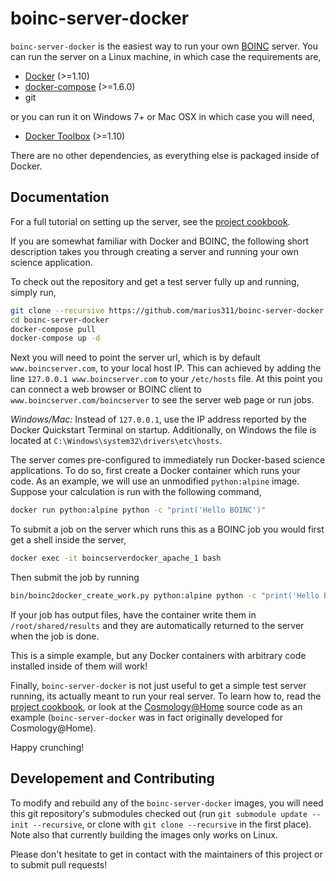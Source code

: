 
boinc-server-docker
===================

`boinc-server-docker` is the easiest way to run your own [BOINC](http://boinc.berkeley.edu/) server. You can run the server on a Linux machine, in which case the requirements are, 

* [Docker](https://github.com/docker/docker/releases) (>=1.10)
* [docker-compose](https://github.com/docker/compose/releases) (>=1.6.0)
* git 

or you can run it on Windows 7+ or Mac OSX in which case you will need, 

* [Docker Toolbox](https://www.docker.com/products/docker-toolbox)  (>=1.10)

There are no other dependencies, as everything else is packaged inside of Docker. 

Documentation
-------------

For a full tutorial on setting up the server, see the [project cookbook](https://github.com/marius311/boinc-server-docker/blob/master/docs/cookbook.md). 

If you are somewhat familiar with Docker and BOINC, the following short description takes you through creating a server and running your own science application. 

To check out the repository and get a test server fully up and running, simply run,
```bash
git clone --recursive https://github.com/marius311/boinc-server-docker.git
cd boinc-server-docker
docker-compose pull
docker-compose up -d
```

Next you will need to point the server url, which is by default `www.boincserver.com`, to your local host IP. This can achieved by adding the line `127.0.0.1 www.boincserver.com` to your `/etc/hosts` file. At this point you can connect a web browser or BOINC client to `www.boincserver.com/boincserver` to see the server web page or run jobs. 

*Windows/Mac:* Instead of `127.0.0.1`, use the IP address reported by the Docker Quickstart Terminal on startup. Additionally, on Windows the file is located at `C:\Windows\system32\drivers\etc\hosts`. 

The server comes pre-configured to immediately run Docker-based science applications. To do so, first create a Docker container which runs your code. As an example, we will use an unmodified `python:alpine` image. Suppose your calculation is run with the following command,

```bash
docker run python:alpine python -c "print('Hello BOINC')"
```

To submit a job on the server which runs this as a BOINC job you would first get a shell inside the server,

```bash
docker exec -it boincserverdocker_apache_1 bash
```

Then submit the job by running 

```bash
bin/boinc2docker_create_work.py python:alpine python -c "print('Hello BOINC')"
```

If your job has output files, have the container write them in `/root/shared/results` and they are automatically returned to the server when the job is done. 

This is a simple example, but any Docker containers with arbitrary code installed inside of them will work! 

Finally, `boinc-server-docker` is not just useful to get a simple test server running, its actually meant to run your real server. To learn how to, read the [project cookbook](https://github.com/marius311/boinc-server-docker/blob/master/docs/cookbook.md), or look at the [Cosmology@Home](https://www.github.com/marius311/cosmohome) source code as an example (`boinc-server-docker` was in fact originally developed for Cosmology@Home). 

Happy crunching! 

Developement and Contributing
-----------------------------

To modify and rebuild any of the `boinc-server-docker` images, you will need this git repository's submodules checked out (run `git submodule update --init --recursive`, or clone with `git clone --recursive` in the first place). Note also that currently building the images only works on Linux. 


Please don't hesitate to get in contact with the maintainers of this project or to submit pull requests!
